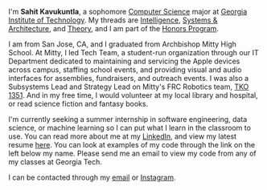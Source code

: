 I'm **Sahit Kavukuntla**, a sophomore [Computer Science](https://scs.gatech.edu/) major at [Georgia Institute of Technology](gatech.edu). My threads are [Intelligence](https://www.cc.gatech.edu/intelligence), [Systems & Architecture](https://www.cc.gatech.edu/systems-architecture), and [Theory](https://www.cc.gatech.edu/intelligence), and I am part of the [Honors Program](https://honorsprogram.gatech.edu/).

I am from San Jose, CA, and I graduated from Archbishop Mitty High School. At Mitty, I led Tech Team, a student-run organization through our IT Department dedicated to maintaining and servicing the Apple devices across campus, staffing school events, and providing visual and audio interfaces for assemblies, fundraisers, and outreach events. I was also a Subsystems Lead and Strategy Lead on Mitty's FRC Robotics team, [TKO 1351](https://www.amhsrobotics.com). And in my free time, I would volunteer at my local library and hospital, or read science fiction and fantasy books.

I'm currently seeking a summer internship in software engineering, data science, or machine learning so I can put what I learn in the classroom to use. You can read more about me at my [LinkedIn](https://www.linkedin.com/in/sahit-k/), and view my latest resume [here](https://sahitk.com/Sahit_Kavukuntla_Resume.pdf). You can look at examples of my code through the link on the left below my name. Please send me an email to view my code from any of my classes at Georgia Tech.

I can be contacted through my [email](mailto:sahitk@gatech.edu) or [Instagram](https://www.instagram.com/sahitkavukuntla/).
